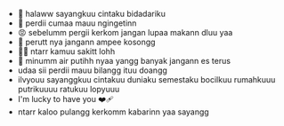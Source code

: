 - 👋 halaww sayangkuu cintaku bidadariku 
- 👀 perdii cumaa mauu ngingetinn
- 😡 sebelumm pergii kerkom jangan lupaa makann dluu yaa
- 💞️ perutt nya jangann ampee kosongg
- 🤧🤒 ntarr kamuu sakitt lohh
- 😤 minumm air putihh nyaa yangg banyak jangann es terus
- udaa sii perdii mauu bilangg ituu doangg
- ilvyouu sayanggkuu cintakuu duniaku semestaku bocilkuu rumahkuuu putrikuuuu ratukuu lopyuuu 
- I'm lucky to have you ❤️‍🩹
- ntarr kaloo pulangg kerkomm kabarinn yaa sayangg
